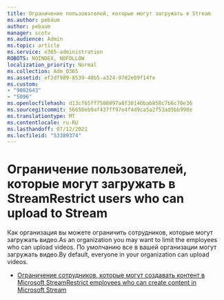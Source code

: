 ```yaml
---
title: Ограничение пользователей, которые могут загружать в Stream
ms.author: pebaum
author: pebaum
manager: scotv
ms.audience: Admin
ms.topic: article
ms.service: o365-administration
ROBOTS: NOINDEX, NOFOLLOW
localization_priority: Normal
ms.collection: Adm_O365
ms.assetid: ef2df989-8539-48b5-a324-97d2e09f14fe
ms.custom:
- "9002643"
- "5096"
ms.openlocfilehash: d13cf65ff7508897a8f30140bab858c7b6c70e36
ms.sourcegitcommit: 56650eb9af437ff97e4f4d9ca5a2f53ad5bb990e
ms.translationtype: MT
ms.contentlocale: ru-RU
ms.lasthandoff: 07/12/2021
ms.locfileid: "53389374"
---
```

# <a name="restrict-users-who-can-upload-to-stream"></a><span data-ttu-id="1a8aa-102">Ограничение пользователей, которые могут загружать в Stream</span><span class="sxs-lookup"><span data-stu-id="1a8aa-102">Restrict users who can upload to Stream</span></span>

<span data-ttu-id="1a8aa-103">Как организация вы можете ограничить сотрудников, которые могут загружать видео.</span><span class="sxs-lookup"><span data-stu-id="1a8aa-103">As an organization you may want to limit the employees who can upload videos.</span></span> <span data-ttu-id="1a8aa-104">По умолчанию все в вашей организации могут загружать видео.</span><span class="sxs-lookup"><span data-stu-id="1a8aa-104">By default, everyone in your organization can upload videos.</span></span>

- [<span data-ttu-id="1a8aa-105">Ограничение сотрудников, которые могут создавать контент в Microsoft Stream</span><span class="sxs-lookup"><span data-stu-id="1a8aa-105">Restrict employees who can create content in Microsoft Stream</span></span>](/stream/restrict-uploaders)
